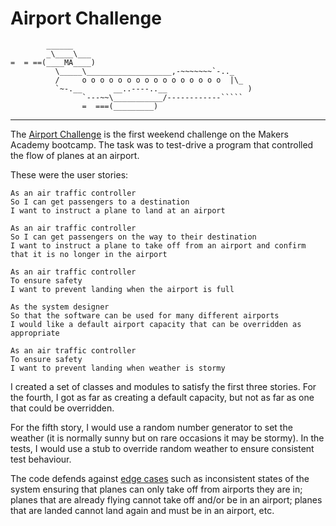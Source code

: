 Airport Challenge
=================

```
        ______
        _\____\___
=  = ==(____MA____)
          \_____\___________________,-~~~~~~~`-.._
          /     o o o o o o o o o o o o o o o o  |\_
          `~-.__       __..----..__                  )
                `---~~\___________/------------`````
                =  ===(_________)

```
---------

The [Airport Challenge](https://github.com/makersacademy/airport_challenge) is the first weekend challenge on the Makers Academy bootcamp. The task was to test-drive a program that controlled the flow of planes at an airport. 

These were the user stories:

```
As an air traffic controller 
So I can get passengers to a destination 
I want to instruct a plane to land at an airport

As an air traffic controller 
So I can get passengers on the way to their destination 
I want to instruct a plane to take off from an airport and confirm that it is no longer in the airport

As an air traffic controller 
To ensure safety 
I want to prevent landing when the airport is full 

As the system designer
So that the software can be used for many different airports
I would like a default airport capacity that can be overridden as appropriate

As an air traffic controller 
To ensure safety 
I want to prevent landing when weather is stormy 
```

I created a set of classes and modules to satisfy the first three stories. For the fourth, I got as far as creating a default capacity, but not as far as one that could be overridden. 

For the fifth story, I would use a random number generator to set the weather (it is normally sunny but on rare occasions it may be stormy). In the tests, I would use a stub to override random weather to ensure consistent test behaviour.

The code defends against [edge cases](http://programmers.stackexchange.com/questions/125587/what-are-the-difference-between-an-edge-case-a-corner-case-a-base-case-and-a-b) such as inconsistent states of the system ensuring that planes can only take off from airports they are in; planes that are already flying cannot take off and/or be in an airport; planes that are landed cannot land again and must be in an airport, etc.